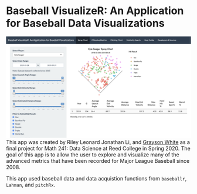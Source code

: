 # Baseball VisualizeR: An Application for Baseball Data Visualizations

![](app-interface.png)
This app was created by Riley Leonard Jonathan Li, and [Grayson White](https://www.github.com/graysonwhite) as a final project for Math 241: Data Science at Reed College in Spring 2020. The goal of this app is to allow the user to explore and visualize many of the advanced metrics that have been recorded for Major League Baseball since 2008.

This app used baseball data and data acquistion functions from `baseballr`, `Lahman`, and `pitchRx`. 
